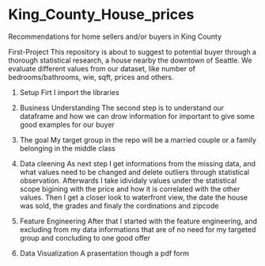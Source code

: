 # King_County_House_prices
Recommendations for home sellers and/or buyers in King County

First-Project
This repository is about to suggest to potential buyer through a thorough statistical research, a house nearby the downtown of Seattle. We evaluate different values from our dataset, like number of bedrooms/bathrooms, wie, sqft, prices and others.

1. Setup
Firt I import the libraries

2. Business Understanding 
The second step is to understand our dataframe and how we can drow information for important to give some good examples for our buyer

3. The goal
My target group in the repo will be a married couple or a family belonging in the middle class

4. Data cleening
As next step I get informations from the missing data, and what values need to be changed and delete outliers through statistical observation. Afterwards I take idividaly values under the statistical scope bigining with the price and how it is correlated with the other values. Then I get a closer look to waterfront view, the date the house was sold, the grades and finaly the cordinations and zipcode

5. Feature Engineering
After that I started with the feature engineering, and excluding from my data informations that are of no need for my targeted group and concluding to one good offer


6. Data Visualization
A prasentation though a pdf form
